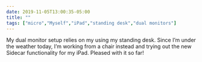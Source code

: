 ```yaml
---
date: 2019-11-05T13:00:35-05:00
title: ""
tags: ["micro","Myself","iPad","standing desk","dual monitors"]
---
```

My dual monitor setup relies on my using my standing desk. Since I’m under the weather today, I’m working from a chair instead and trying out the new Sidecar functionality for my iPad. Pleased with it so far!
